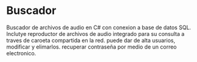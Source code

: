 # Buscador
Buscador de archivos de audio en C# con conexion a base de datos SQL.
Inclutye reproductor de archivos de audio integrado para su consulta a traves de caroeta compartida en la red.
puede dar de alta usuarios, modificar y elimarlos.
recuperar contraseña por medio de un correo electronico.
